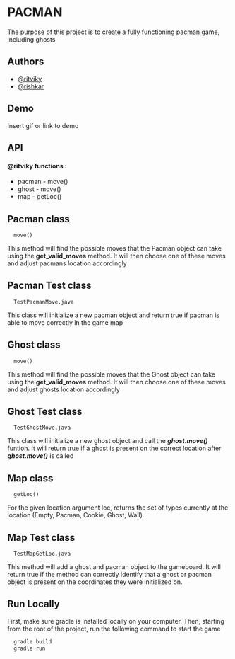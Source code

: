 
# PACMAN

The purpose of this project is to create a fully functioning pacman game, including ghosts 

## Authors

- [@ritviky](https://github.com/RitvikY)
- [@rishkar](https://github.com/rishkar)





## Demo

Insert gif or link to demo


## API

#### @ritviky functions :
- pacman - move()
- ghost - move()
- map - getLoc()

## Pacman class 
```http
  move()
```
This method will find the possible moves that the Pacman object can take using the **get_valid_moves** method. It will then choose one of these moves and adjust pacmans location accordingly

## Pacman  Test class  
```http
  TestPacmanMove.java
```

This class will initialize a new pacman object and return true if pacman is able to move correctly in the game map


## Ghost class 
```http
  move()
```
This method will find the possible moves that the Ghost object can take using the **get_valid_moves** method. It will then choose one of these moves and adjust ghosts location accordingly
## Ghost  Test class  
```http
  TestGhostMove.java
```

This class will initialize a new ghost object and call the ***ghost.move()*** funtion. It will return true if a ghost is present on the correct location after ***ghost.move()*** is called



## Map class 
```http
  getLoc()
```
 For the given location argument loc, returns the set of types currently at the location (Empty, Pacman, Cookie, Ghost, Wall).

## Map  Test class  
```http
  TestMapGetLoc.java
```

This method will add a ghost and pacman object to the gameboard. It will return true if the method can correctly identify that a ghost or pacman object is present on the coordinates they were initialized on.
## Run Locally
First, make sure gradle is installed locally on your computer. Then, starting from the root of the project, run the following command to start the game 

```bash
  gradle build
  gradle run
```


